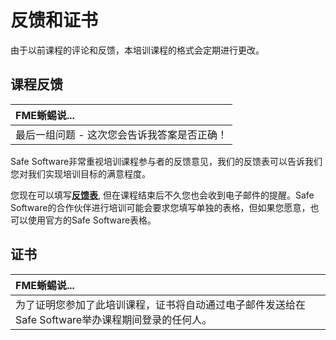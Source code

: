 # 反馈和证书

由于以前课程的评论和反馈，本培训课程的格式会定期进行更改。

## 课程反馈

|  FME蜥蜴说... |
| :--- |
|  最后一组问题 - 这次您会告诉我答案是否正确！ |

Safe Software非常重视培训课程参与者的反馈意见，我们的反馈表可以告诉我们您对我们实现培训目标的满意程度。

您现在可以填写[**反馈表**](https://www.surveymonkey.com/r/fmetraining), 但在课程结束后不久您也会收到电子邮件的提醒。Safe Software的合作伙伴进行培训可能会要求您填写单独的表格，但如果您愿意，也可以使用官方的Safe Software表格。

## 证书

|  FME蜥蜴说... |
| :--- |
|  为了证明您参加了此培训课程，证书将自动通过电子邮件发送给在Safe Software举办课程期间登录的任何人。 |

